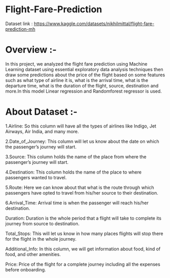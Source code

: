 # Flight-Fare-Prediction

Dataset link :  https://www.kaggle.com/datasets/nikhilmittal/flight-fare-prediction-mh

# Overview :- 

In this project, we analyzed the flight fare prediction using Machine Learning dataset using essential exploratory data analysis techniques then draw some predictions about the price of the flight based on some features such as what type of airline it is, what is the arrival time, what is the departure time, what is the duration of the flight, source, destination and more.In this model Linear regression and Randomforest regressor is used.

# About Dataset :- 

1.Airline: So this column will have all the types of airlines like Indigo, Jet Airways, Air India, and many more.

2.Date_of_Journey: This column will let us know about the date on which the passenger’s journey will start.

3.Source: This column holds the name of the place from where the passenger’s journey will start.

4.Destination: This column holds the name of the place to where passengers wanted to travel.

5.Route: Here we can know about that what is the route through which passengers have opted to travel from his/her source to their destination.

6.Arrival_Time: Arrival time is when the passenger will reach his/her destination.

Duration: Duration is the whole period that a flight will take to complete its journey from source to destination.

Total_Stops: This will let us know in how many places flights will stop there for the flight in the whole journey.

Additional_Info: In this column, we will get information about food, kind of food, and other amenities.

Price: Price of the flight for a complete journey including all the expenses before onboarding.
